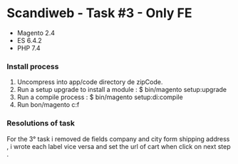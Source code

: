 # Scandiweb - Task #3 - Only FE 

* Magento 2.4 
* ES 6.4.2
* PHP 7.4



### Install process
1. Uncompress into app/code directory de zipCode.
2. Run a setup upgrade to install a module : $ bin/magento setup:upgrade 
3. Run a compile process : $ bin/magento setup:di:compile  
4. Run bon/magento c:f

 

  
### Resolutions of task 
For the 3° task  i removed de fields company and city form shipping address , i wrote each label vice versa  and set the url of cart when click on next step . 